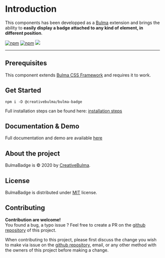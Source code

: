 # Introduction
This components has been developped as a [Bulma](https://bulma.io) extension and brings the ability to **easily display a badge attached to any kind of element, in different position**.

[![npm](https://img.shields.io/npm/v/@creativebulma/bulma-badge.svg)](https://www.npmjs.com/package/@creativebulma/bulma-badge)
[![npm](https://img.shields.io/npm/dm/@creativebulma/bulma-badge.svg)](https://www.npmjs.com/package/@creativebulma/bulma-badge)
[![](https://data.jsdelivr.com/v1/package/npm/@creativebulma/bulma-badge/badge)](https://www.jsdelivr.com/package/npm/@creativebulma/bulma-badge)

---

## Prerequisites
This component extends [Bulma CSS Framework](https://bulma.io) and requires it to work.

## Get Started
```shell
npm i -D @creativebulma/bulma-badge
```
Full installation steps can be found here: [installation steps](https://bulma-badge.netlify.app/get-started)

## Documentation & Demo
Full documentation and demo are available [here](https://bulma-badge.netlify.app/get-started)

## About the project
BulmaBadge is © 2020 by [CreativeBulma](https://github.com/CreativeBulma).

## License
BulmaBadge is distributed under [MIT](https://github.com/CreativeBulma/bulma-badge/blob/master/LICENSE) license.

## Contributing
**Contribution are welcome!**  
You found a bug, a typo issue ? Feel free to create a PR on the [github repository](https://github.com/CreativeBulma/bulma-badge/) of this project.

When contributing to this project, please first discuss the change you wish to make via issue on the [github repository](https://github.com/CreativeBulma/bulma-badge/issues), email, or any other method with the owners of this project before making a change.
